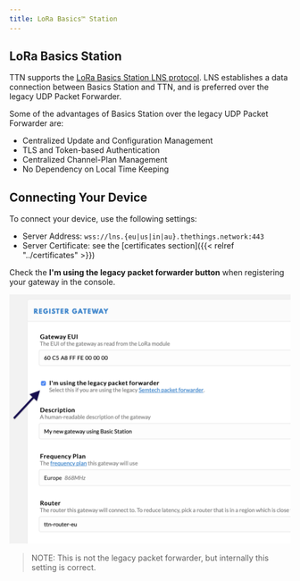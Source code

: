 ```yaml
---
title: LoRa Basics™ Station
---
```


## LoRa Basics Station

TTN supports the [LoRa Basics Station LNS protocol](https://doc.sm.tc/station/tcproto.html). LNS establishes a data connection between Basics Station and TTN, and is preferred over the legacy UDP Packet Forwarder.

Some of the advantages of Basics Station over the legacy UDP Packet Forwarder are:

- Centralized Update and Configuration Management
- TLS and Token-based Authentication
- Centralized Channel-Plan Management
- No Dependency on Local Time Keeping

## Connecting Your Device

To connect your device, use the following settings:

- Server Address: `wss://lns.{eu|us|in|au}.thethings.network:443`
- Server Certificate: see the [certificates section]({{< relref "../certificates" >}})

Check the **I'm using the legacy packet forwarder button** when registering your gateway in the console.

![Legacy Packet Forwarder](legacy.png)

> NOTE: This is not the legacy packet forwarder, but internally this setting is correct.